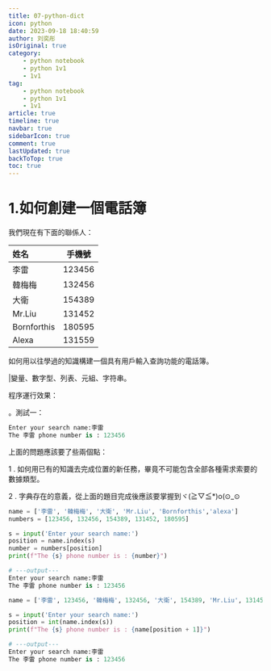 ```yaml
---
title: 07-python-dict
icon: python
date: 2023-09-18 18:40:59
author: 刘奕彤
isOriginal: true
category: 
    - python notebook
    - python 1v1
    - 1v1
tag:
    - python notebook
    - python 1v1
    - 1v1
article: true
timeline: true
navbar: true
sidebarIcon: true
comment: true
lastUpdated: true
backToTop: true
toc: true
---
```


# 1.如何創建一個電話簿

我們現在有下面的聯係人：

| 姓名        | 手機號 |
| :---------- | ------ |
| 李雷        | 123456 |
| 韓梅梅      | 132456 |
| 大衛        | 154389 |
| Mr.Liu      | 131452 |
| Bornforthis | 180595 |
| Alexa       | 131559 |

如何用以往學過的知識構建一個具有用戶輸入查詢功能的電話簿。

|變量、數字型、列表、元組、字符串。

程序運行效果：

。測試一：

```python
Enter your search name:李雷
The 李雷 phone number is : 123456
```

上面的問題應該要了些兩個點：

1 . 如何用已有的知識去完成位置的新任務，畢竟不可能包含全部各種需求索要的數據類型。

2 . 字典存在的意義，從上面的題目完成後應該要掌握到ヾ(≧▽≦*)o(⊙_⊙

```python
name = ['李雷', '韓梅梅', '大衛', 'Mr.Liu', 'Bornforthis','alexa']
numbers = [123456, 132456, 154389, 131452, 180595]

s = input('Enter your search name:')
position = name.index(s)
number = numbers[position]
print(f"The {s} phone number is : {number}")

# ---output---
Enter your search name:李雷
The 李雷 phone number is : 123456
```

```python
name = ['李雷', 123456, '韓梅梅', 132456, '大衛', 154389, 'Mr.Liu', 131452, 'Bornforthis', 180595, 'alexa', 131559]

s = input('Enter your search name:')
position = int(name.index(s))
print(f"The {s} phone number is : {name[position + 1]}")

# ---output---
Enter your search name:李雷
The 李雷 phone number is : 123456
```

